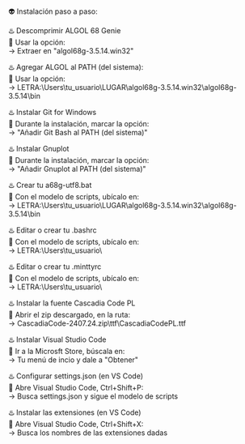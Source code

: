 👽 Instalación paso a paso:

♨️ Descomprimir ALGOL 68 Genie       
🌃 Usar la opción:    
→ Extraer en "algol68g-3.5.14.win32"   

♨️ Agregar ALGOL al PATH (del sistema):    
🌃 Usar la opción:    
→ LETRA:\Users\tu_usuario\LUGAR\algol68g-3.5.14.win32\algol68g-3.5.14\bin        

♨️ Instalar Git for Windows        
🌃 Durante la instalación, marcar la opción:        
→ "Añadir Git Bash al PATH (del sistema)"   

♨️ Instalar Gnuplot         
🌃 Durante la instalación, marcar la opción:       
→ "Añadir Gnuplot al PATH (del sistema)"     

♨️ Crear tu a68g-utf8.bat        
🌃 Con el modelo de scripts, ubícalo en:        
→ LETRA:\Users\tu_usuario\LUGAR\algol68g-3.5.14.win32\algol68g-3.5.14\bin  

♨️ Editar o crear tu .bashrc       
🌃 Con el modelo de scripts, ubícalo en:        
→ LETRA:\Users\tu_usuario\    

♨️ Editar o crear tu .minttyrc        
🌃 Con el modelo de scripts, ubícalo en:        
→ LETRA:\Users\tu_usuario\      

♨️ Instalar la fuente Cascadia Code PL        
🌃 Abrir el zip descargado, en la ruta:        
→ CascadiaCode-2407.24.zip\ttf\CascadiaCodePL.ttf 

♨️ Instalar Visual Studio Code        
🌃 Ir a la Microsft Store, búscala en:        
→ Tu menú de incio y dale a "Obtener"      

♨️ Configurar settings.json (en VS Code)        
🌃 Abre Visual Studio Code, Ctrl+Shift+P:        
→ Busca settings.json y sigue el modelo de scripts      

♨️ Instalar las extensiones (en VS Code)       
🌃 Abre Visual Studio Code, Ctrl+Shift+X:        
→ Busca los nombres de las extensiones dadas     

